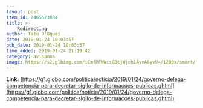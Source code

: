 ```yaml
---
layout: post
item_id: 2465573884
title: >-
    Redirecting
author: Tatu D'Oquei
date: 2019-01-24 10:03:57
pub_date: 2019-01-24 10:03:57
time_added: 2019-01-24 21:19:42
category: avisamos
image: https://s2.glbimg.com/iCmfDFNWcsCBtjWjeh1AyvA6yvU=/1200x/smart/filters:cover():strip_icc()/s04.video.glbimg.com/x720/7326851.jpg
---
```


**Link:** [https://g1.globo.com/politica/noticia/2019/01/24/governo-delega-competencia-para-decretar-sigilo-de-informacoes-publicas.ghtml](https://g1.globo.com/politica/noticia/2019/01/24/governo-delega-competencia-para-decretar-sigilo-de-informacoes-publicas.ghtml)

